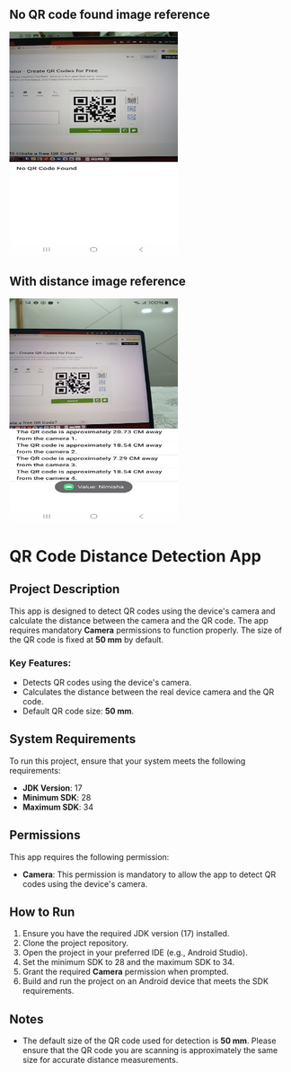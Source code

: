 ## No QR code found image reference
<img src="screen_shots/image_no_qr_found.jpg" alt="No QR code found" width="300" height="400">

## With distance image reference
<img src="screen_shots/image_with_distance.jpg" alt="With distance" width="300" height="400">

# QR Code Distance Detection App

## Project Description

This app is designed to detect QR codes using the device's camera and calculate the distance between the camera and the QR code. The app requires mandatory **Camera** permissions to function properly. The size of the QR code is fixed at **50 mm** by default.

### Key Features:
- Detects QR codes using the device's camera.
- Calculates the distance between the real device camera and the QR code.
- Default QR code size: **50 mm**.

## System Requirements

To run this project, ensure that your system meets the following requirements:

- **JDK Version**: 17
- **Minimum SDK**: 28
- **Maximum SDK**: 34

## Permissions

This app requires the following permission:
- **Camera**: This permission is mandatory to allow the app to detect QR codes using the device's camera.

## How to Run

1. Ensure you have the required JDK version (17) installed.
2. Clone the project repository.
3. Open the project in your preferred IDE (e.g., Android Studio).
4. Set the minimum SDK to 28 and the maximum SDK to 34.
5. Grant the required **Camera** permission when prompted.
6. Build and run the project on an Android device that meets the SDK requirements.

## Notes

- The default size of the QR code used for detection is **50 mm**. Please ensure that the QR code you are scanning is approximately the same size for accurate distance measurements.


